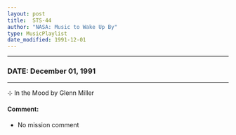 ```yaml
---
layout: post
title:  STS-44
author: "NASA: Music to Wake Up By"
type: MusicPlaylist
date_modified: 1991-12-01
---
```


----
### DATE: December 01, 1991
----
⊹ In the Mood by Glenn Miller

#### Comment:
* No mission comment
